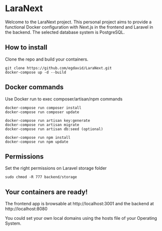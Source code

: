 # LaraNext

Welcome to the LaraNext project.
This personal project aims to provide a functional Docker configuration with Next.js in the frontend and Laravel in the backend. The selected database system is PostgreSQL.

## How to install

Clone the repo and build your containers.

```
git clone https://github.com/egdavid/LaraNext.git
docker-compose up -d --build
```

## Docker commands

Use Docker run to exec composer/artisan/npm commands

```
docker-compose run composer install
docker-compose run composer update

docker-compose run artisan key:generate
docker-compose run artisan migrate
docker-compose run artisan db:seed (optional)

docker-compose run npm install
docker-compose run npm update
```

## Permissions

Set the right permissions on Laravel storage folder

```
sudo chmod -R 777 backend/storage
```

## Your containers are ready!

The frontend app is browsable at http://localhost:3001 and the backend at http://localhost:8080

You could set your own local domains using the hosts file of your Operating System.
